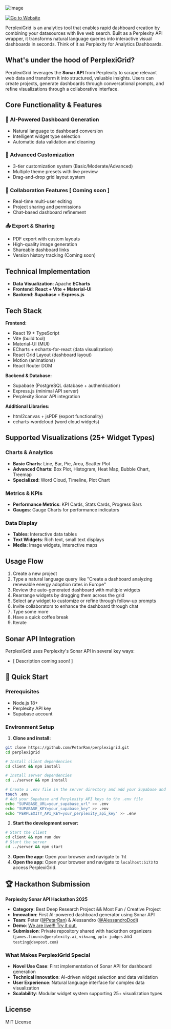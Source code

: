 ![image](https://github.com/user-attachments/assets/8b614a14-1511-4407-9617-d92527854b0f)

[![Go to Website](https://img.shields.io/badge/Go_to_Website-%238200FF?style=for-the-badge&labelColor=212529)](https://perplexigrid.framer.website/)

PerplexiGrid is an analytics tool that enables rapid dashboard creation by combining your datasources with live web search. Built as a Perplexity API wrapper, it transforms natural language queries into interactive visual dashboards in seconds. Think of it as Perplexity for Analytics Dashboards.

## What's under the hood of PerplexiGrid?

PerplexiGrid leverages the **Sonar API** from Perplexity to scrape relevant web data and transform it into structured, valuable insights. Users can create projects, generate dashboards through conversational prompts, and refine visualizations through a collaborative interface.

## Core Functionality & Features

### 🤖 AI-Powered Dashboard Generation

- Natural language to dashboard conversion
- Intelligent widget type selection
- Automatic data validation and cleaning

### 🎨 Advanced Customization

- 3-tier customization system (Basic/Moderate/Advanced)
- Multiple theme presets with live preview
- Drag-and-drop grid layout system

### 👥 Collaboration Features [ Coming soon ]

- Real-time multi-user editing
- Project sharing and permissions
- Chat-based dashboard refinement

### 📤 Export & Sharing

- PDF export with custom layouts
- High-quality image generation
- Shareable dashboard links
- Version history tracking (Coming soon)

## Technical Implementation

- **Data Visualization**: Apache **ECharts**
- **Frontend**: **React + Vite + Material-UI**
- **Backend**: **Supabase + Express.js**

## Tech Stack

**Frontend:**

- React 19 + TypeScript
- Vite (build tool)
- Material-UI (MUI)
- ECharts + echarts-for-react (data visualization)
- React Grid Layout (dashboard layout)
- Motion (animations)
- React Router DOM

**Backend & Database:**

- Supabase (PostgreSQL database + authentication)
- Express.js (minimal API server)
- Perplexity Sonar API integration

**Additional Libraries:**

- html2canvas + jsPDF (export functionality)
- echarts-wordcloud (word cloud widgets)

## Supported Visualizations (25+ Widget Types)

### Charts & Analytics

- **Basic Charts**: Line, Bar, Pie, Area, Scatter Plot
- **Advanced Charts**: Box Plot, Histogram, Heat Map, Bubble Chart, Treemap
- **Specialized**: Word Cloud, Timeline, Plot Chart

### Metrics & KPIs

- **Performance Metrics**: KPI Cards, Stats Cards, Progress Bars
- **Gauges**: Gauge Charts for performance indicators

### Data Display

- **Tables**: Interactive data tables
- **Text Widgets**: Rich text, small text displays
- **Media**: Image widgets, interactive maps

## Usage Flow

1. Create a new project
2. Type a natural language query like "Create a dashboard analyzing renewable energy adoption rates in Europe"
3. Review the auto-generated dashboard with multiple widgets
4. Rearrange widgets by dragging them across the grid
5. Select any widget to customize or refine through follow-up prompts
6. Invite collaborators to enhance the dashboard through chat
7. Type some more
8. Have a quick coffee break
9. Iterate

## Sonar API Integration

PerplexiGrid uses Perplexity's Sonar API in several key ways:

- [ Description coming soon! ]

## 🚀 Quick Start

### Prerequisites

- Node.js 18+
- Perplexity API key
- Supabase account

### Environment Setup

1. **Clone and install:**

```bash
git clone https://github.com/PetarRan/perplexigrid.git
cd perplexigrid

# Install client dependencies
cd client && npm install

# Install server dependencies
cd ../server && npm install

# Create a .env file in the server directory and add your Supabase and Perplexity API keys
touch .env
# Add your Supabase and Perplexity API keys to the .env file
echo "SUPABASE_URL=your_supabase_url" >> .env
echo "SUPABASE_KEY=your_supabase_key" >> .env
echo "PERPLEXITY_API_KEY=your_perplexity_api_key" >> .env
```

2. **Start the development server:**

```bash
# Start the client
cd client && npm run dev
# Start the server
cd ../server && npm start
```

3. **Open the app:**
   Open your browser and navigate to `ht
4. **Open the app:**
   Open your browser and navigate to `localhost:5173` to access PerplexiGrid.

## 🏆 Hackathon Submission

**Perplexity Sonar API Hackathon 2025**

- **Category**: Best Deep Research Project && Most Fun / Creative Project
- **Innovation**: First AI-powered dashboard generator using Sonar API
- **Team**: Peter ([@PetarRan](https://github.com/PetarRan)) & Alessandro ([@AlessandroDodi](https://github.com/AlessandroDodi))
- **Demo**: [We are live!!! Try it out.](https://perplexigrid.framer.website/)
- **Submission**: Private repository shared with hackathon organizers (`james.liounis@perplexity.ai`, `vikvang`, `pplx-judges` and `testing@devpost.com`)

### What Makes PerplexiGrid Special

- **Novel Use Case**: First implementation of Sonar API for dashboard generation
- **Technical Innovation**: AI-driven widget selection and data validation
- **User Experience**: Natural language interface for complex data visualization
- **Scalability**: Modular widget system supporting 25+ visualization types

## License

MIT License
